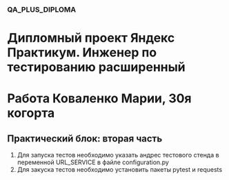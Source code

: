 ### QA_PLUS_DIPLOMA

# Дипломный проект Яндекс Практикум. Инженер по тестированию расширенный

# Работа Коваленко Марии, 30я когорта

## Практический блок: вторая часть

1. Для запуска тестов необходимо указать андрес тестового стенда в переменной
   URL_SERVICE в файле configuration.py
2. Для закуска тестов необходимо установить пакеты pytest и requests
